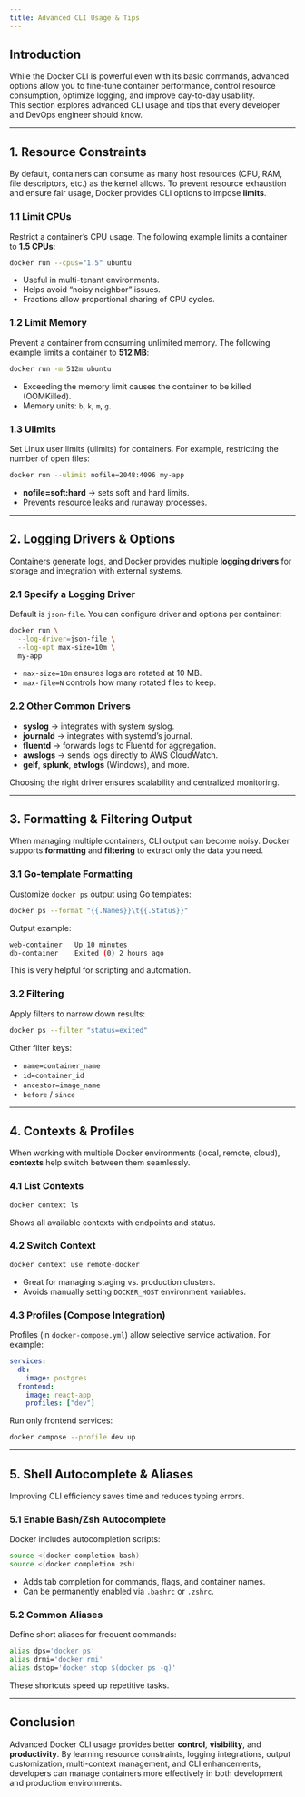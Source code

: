 ```yaml
---
title: Advanced CLI Usage & Tips
---
```


## Introduction

While the Docker CLI is powerful even with its basic commands, advanced options allow you to fine-tune container performance, control resource consumption, optimize logging, and improve day-to-day usability.  
This section explores advanced CLI usage and tips that every developer and DevOps engineer should know.

---

## 1. Resource Constraints

By default, containers can consume as many host resources (CPU, RAM, file descriptors, etc.) as the kernel allows. To prevent resource exhaustion and ensure fair usage, Docker provides CLI options to impose **limits**.

### 1.1 Limit CPUs

Restrict a container’s CPU usage. The following example limits a container to **1.5 CPUs**:

```bash
docker run --cpus="1.5" ubuntu
```

* Useful in multi-tenant environments.
* Helps avoid “noisy neighbor” issues.
* Fractions allow proportional sharing of CPU cycles.

### 1.2 Limit Memory

Prevent a container from consuming unlimited memory. The following example limits a container to **512 MB**:

```bash
docker run -m 512m ubuntu
```

* Exceeding the memory limit causes the container to be killed (OOMKilled).
* Memory units: `b`, `k`, `m`, `g`.

### 1.3 Ulimits

Set Linux user limits (ulimits) for containers. For example, restricting the number of open files:

```bash
docker run --ulimit nofile=2048:4096 my-app
```

* **nofile=soft\:hard** → sets soft and hard limits.
* Prevents resource leaks and runaway processes.

---

## 2. Logging Drivers & Options

Containers generate logs, and Docker provides multiple **logging drivers** for storage and integration with external systems.

### 2.1 Specify a Logging Driver

Default is `json-file`. You can configure driver and options per container:

```bash
docker run \
  --log-driver=json-file \
  --log-opt max-size=10m \
  my-app
```

* `max-size=10m` ensures logs are rotated at 10 MB.
* `max-file=N` controls how many rotated files to keep.

### 2.2 Other Common Drivers

* **syslog** → integrates with system syslog.
* **journald** → integrates with systemd’s journal.
* **fluentd** → forwards logs to Fluentd for aggregation.
* **awslogs** → sends logs directly to AWS CloudWatch.
* **gelf**, **splunk**, **etwlogs** (Windows), and more.

Choosing the right driver ensures scalability and centralized monitoring.

---

## 3. Formatting & Filtering Output

When managing multiple containers, CLI output can become noisy. Docker supports **formatting** and **filtering** to extract only the data you need.

### 3.1 Go-template Formatting

Customize `docker ps` output using Go templates:

```bash
docker ps --format "{{.Names}}\t{{.Status}}"
```

Output example:

```bash
web-container   Up 10 minutes
db-container    Exited (0) 2 hours ago
```

This is very helpful for scripting and automation.

### 3.2 Filtering

Apply filters to narrow down results:

```bash
docker ps --filter "status=exited"
```

Other filter keys:

* `name=container_name`
* `id=container_id`
* `ancestor=image_name`
* `before` / `since`

---

## 4. Contexts & Profiles

When working with multiple Docker environments (local, remote, cloud), **contexts** help switch between them seamlessly.

### 4.1 List Contexts

```bash
docker context ls
```

Shows all available contexts with endpoints and status.

### 4.2 Switch Context

```bash
docker context use remote-docker
```

* Great for managing staging vs. production clusters.
* Avoids manually setting `DOCKER_HOST` environment variables.

### 4.3 Profiles (Compose Integration)

Profiles (in `docker-compose.yml`) allow selective service activation.
For example:

```yaml
services:
  db:
    image: postgres
  frontend:
    image: react-app
    profiles: ["dev"]
```

Run only frontend services:

```bash
docker compose --profile dev up
```

---

## 5. Shell Autocomplete & Aliases

Improving CLI efficiency saves time and reduces typing errors.

### 5.1 Enable Bash/Zsh Autocomplete

Docker includes autocompletion scripts:

```bash
source <(docker completion bash)
source <(docker completion zsh)
```

* Adds tab completion for commands, flags, and container names.
* Can be permanently enabled via `.bashrc` or `.zshrc`.

### 5.2 Common Aliases

Define short aliases for frequent commands:

```bash
alias dps='docker ps'
alias drmi='docker rmi'
alias dstop='docker stop $(docker ps -q)'
```

These shortcuts speed up repetitive tasks.

---

## Conclusion

Advanced Docker CLI usage provides better **control**, **visibility**, and **productivity**. By learning resource constraints, logging integrations, output customization, multi-context management, and CLI enhancements, developers can manage containers more effectively in both development and production environments.
